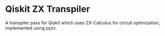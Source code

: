 # Qiskit ZX Transpiler

A transpiler pass for Qiskit which uses ZX-Calculus for circuit optimization, implemented using pyzx.

